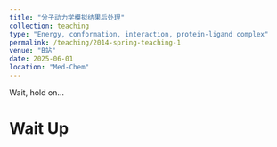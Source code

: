 ```yaml
---
title: "分子动力学模拟结果后处理"
collection: teaching
type: "Energy, conformation, interaction, protein-ligand complex"
permalink: /teaching/2014-spring-teaching-1
venue: "B站"
date: 2025-06-01
location: "Med-Chem"
---
```

Wait, hold on...

Wait Up
======

